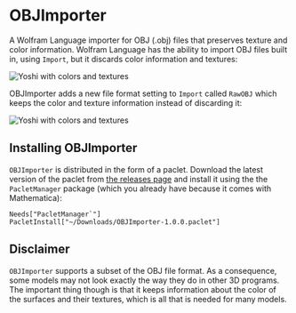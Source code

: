 ﻿
# OBJImporter
A Wolfram Language importer for OBJ (.obj) files that preserves texture and color information. Wolfram Language has the ability to import OBJ files built in, using `Import`, but it discards color information and textures:

<img src="https://i.imgur.com/pFXEBRe.png" alt="Yoshi with colors and textures" />

OBJImporter adds a new file format setting to `Import` called `RawOBJ` which keeps the color and texture information instead of discarding it:

<img src="https://i.imgur.com/kVGwDmh.png" alt="Yoshi with colors and textures" />

## Installing OBJImporter
`OBJImporter` is distributed in the form of a paclet. Download the latest version of the paclet from [the releases page](https://github.com/cekdahl/OBJImporter/releases) and install it using the the `PacletManager` package (which you already have because it comes with Mathematica):

    Needs["PacletManager`"]
    PacletInstall["~/Downloads/OBJImporter-1.0.0.paclet"]
## Disclaimer
`OBJImporter` supports a subset of the OBJ file format. As a consequence, some models may not look exactly the way they do in other 3D programs. The important thing though is that it keeps information about the color of the surfaces and their textures, which is all that is needed for many models.
